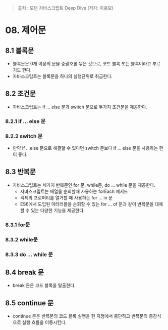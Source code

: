 > 출처 : 모던 자바스크립트 Deep Dive (저자: 이웅모)

# 08. 제어문
## 8.1 블록문
- 블록문은 0개 이상의 문을 중괄호롤 묶은 것으로, 코드 블록 또는 블록이라고 부르기도 한다.
- 자바스크립트는 블록문을 하나의 실행단위로 취급한다.

## 8.2 조건문
- 자바스크립트는 if ... else 문과 switch 문으로 두가지 조건문을 제공한다.
### 8.2.1 if ... else 문
### 8.2.2 switch 문
- 만약 if .. else 문으로 해결할 수 있다면 switch 문보다 if ... else 문을 사용하는 편이 좋다.

## 8.3 반복문
- 자바스크립트는 세가지 반복문인 for 문, while문, do ... while 문을 제공한다.
    * 자바스크립트는 배열을 순회할때 사용하는 forEach 메서드
    * 객체의 프로퍼티를 열거할 때 사용하는 for ... in 문
    * ES6에서 도입된 이터러블을 순회할 수 있는 for ... of 문과 같이 반복문을 대체할 수 있는 다양한 기능을 제공한다.
    
### 8.3.1 for문
### 8.3.2 while문
### 8.3.3 do ... while 문

## 8.4 break 문
- break 문은 코드 블록을 탈출한다.

## 8.5 continue 문
- continue 문은 반복문의 코드 블록 실행을 현 지점에서 중단하고 반복문의 증감식으로 실행 흐름을 이동시킨다.
